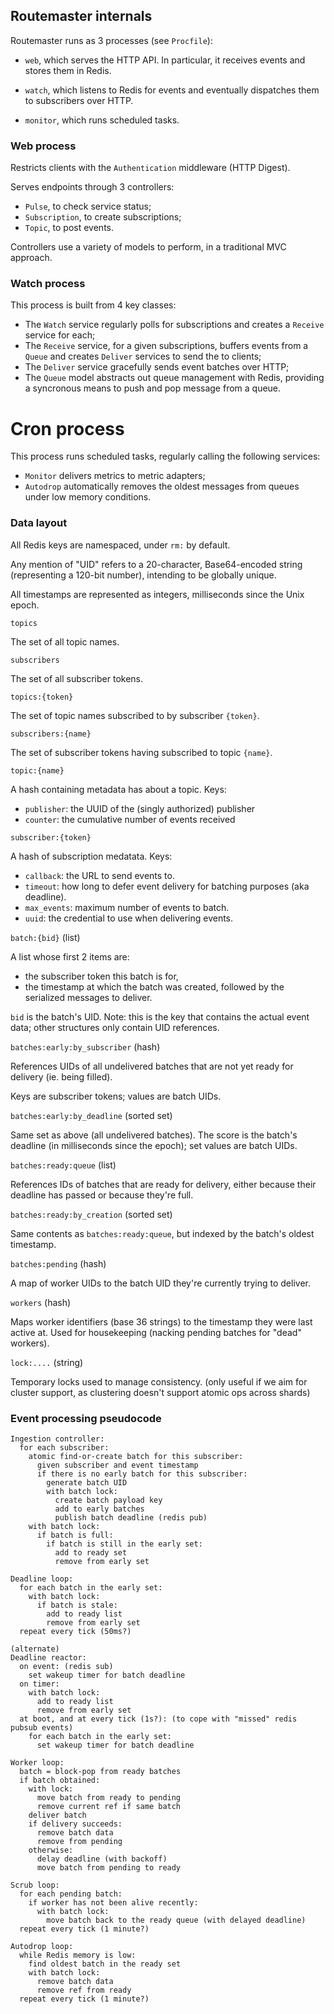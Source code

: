 ## Routemaster internals

Routemaster runs as 3 processes (see `Procfile`):

- `web`, which serves the HTTP API. In particular, it receives events and stores
  them in Redis.

- `watch`, which listens to Redis for events and eventually dispatches them
  to subscribers over HTTP.

- `monitor`, which runs scheduled tasks.

### Web process

Restricts clients with the `Authentication` middleware (HTTP Digest).

Serves endpoints through 3 controllers:

- `Pulse`, to check service status;
- `Subscription`, to create subscriptions;
- `Topic`, to post events.

Controllers use a variety of models to perform, in a traditional MVC approach.


### Watch process

This process is built from 4 key classes:

- The `Watch` service regularly polls for subscriptions and creates
  a `Receive` service for each;
- The `Receive` service, for a given subscriptions, buffers events from a `Queue` and creates
  `Deliver` services to send the to clients;
- The `Deliver` service gracefully sends event batches over HTTP;
- The `Queue` model abstracts out queue management with Redis, providing a
  syncronous means to push and pop message from a queue.

# Cron process

This process runs scheduled tasks, regularly calling the following services:

- `Monitor` delivers metrics to metric adapters;
- `Autodrop` automatically removes the oldest messages from queues under low
  memory conditions.



### Data layout

All Redis keys are namespaced, under `rm:` by default.

Any mention of "UID" refers to a 20-character, Base64-encoded string
(representing a 120-bit number), intending to be globally unique.

All timestamps are represented as integers, milliseconds since the Unix epoch.


`topics`

  The set of all topic names.

`subscribers`

  The set of all subscriber tokens.

`topics:{token}`

  The set of topic names subscribed to by subscriber `{token}`.

`subscribers:{name}`

  The set of subscriber tokens having subscribed to topic `{name}`.

`topic:{name}`

  A hash containing metadata has about a topic. Keys:
  - `publisher`: the UUID of the (singly authorized) publisher
  - `counter`: the cumulative number of events received

`subscriber:{token}`

  A hash of subscription medatata. Keys:
  - `callback`: the URL to send events to.
  - `timeout`: how long to defer event delivery for batching purposes (aka deadline).
  - `max_events`: maximum number of events to batch.
  - `uuid`: the credential to use when delivering events.

`batch:{bid}` (list)

  A list whose first 2 items are:
  - the subscriber token this batch is for,
  - the timestamp at which the batch was created,
  followed by the serialized messages to deliver. 
  
  `bid` is the batch's UID.
  Note: this is the key that contains the actual event data; other structures
  only contain UID references.

`batches:early:by_subscriber` (hash)

  References UIDs of all undelivered batches that are not yet ready for
  delivery (ie. being filled).

  Keys are subscriber tokens; values are batch UIDs.
  
`batches:early:by_deadline` (sorted set)

  Same set as above (all undelivered batches).
  The score is the batch's deadline (in milliseconds since the epoch); set
  values are batch UIDs.

`batches:ready:queue` (list)

  References IDs of batches that are ready for delivery, either because their
  deadline has passed or because they're full.

`batches:ready:by_creation` (sorted set)

  Same contents as `batches:ready:queue`, but indexed by the batch's oldest
  timestamp.

`batches:pending` (hash)

  A map of worker UIDs to the batch UID they're currently trying to deliver.

`workers` (hash)

  Maps worker identifiers (base 36 strings) to the timestamp they were last
  active at.
  Used for housekeeping (nacking pending batches for "dead" workers).

`lock:....` (string)

  Temporary locks used to manage consistency.
  (only useful if we aim for cluster support, as clustering doesn't support
  atomic ops across shards)


### Event processing pseudocode

```
Ingestion controller:
  for each subscriber:
    atomic find-or-create batch for this subscriber:
      given subscriber and event timestamp
      if there is no early batch for this subscriber:
        generate batch UID
        with batch lock:
          create batch payload key
          add to early batches
          publish batch deadline (redis pub)
    with batch lock:
      if batch is full:
        if batch is still in the early set:
          add to ready set
          remove from early set

Deadline loop:
  for each batch in the early set:
    with batch lock:
      if batch is stale:
        add to ready list
        remove from early set
  repeat every tick (50ms?)

(alternate)
Deadline reactor:
  on event: (redis sub)
    set wakeup timer for batch deadline
  on timer:
    with batch lock:
      add to ready list
      remove from early set
  at boot, and at every tick (1s?): (to cope with "missed" redis pubsub events)
    for each batch in the early set:
      set wakeup timer for batch deadline

Worker loop:
  batch = block-pop from ready batches
  if batch obtained:
    with lock:
      move batch from ready to pending
      remove current ref if same batch
    deliver batch
    if delivery succeeds:
      remove batch data
      remove from pending
    otherwise:
      delay deadline (with backoff)
      move batch from pending to ready

Scrub loop:
  for each pending batch:
    if worker has not been alive recently:
      with batch lock:
        move batch back to the ready queue (with delayed deadline)
  repeat every tick (1 minute?)

Autodrop loop:
  while Redis memory is low:
    find oldest batch in the ready set
    with batch lock:
      remove batch data
      remove ref from ready
  repeat every tick (1 minute?)
```


